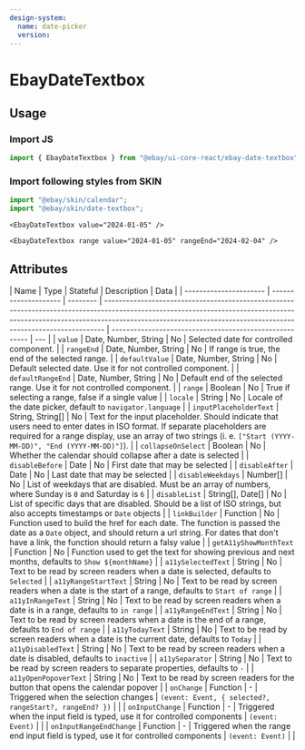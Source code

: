 ```yaml
---
design-system:
  name: date-picker
  version:
---
```


# EbayDateTextbox

## Usage

### Import JS

```jsx harmony
import { EbayDateTextbox } from "@ebay/ui-core-react/ebay-date-textbox";
```

### Import following styles from SKIN

```jsx harmony
import "@ebay/skin/calendar";
import "@ebay/skin/date-textbox";
```

```react
<EbayDateTextbox value="2024-01-05" />

<EbayDateTextbox range value="2024-01-05" rangeEnd="2024-02-04" />
```

## Attributes

| Name                   | Type                 | Stateful | Description                                                                                                                                                                                                                                | Data                                                    |
| ---------------------- | -------------------- | -------- | ------------------------------------------------------------------------------------------------------------------------------------------------------------------------------------------------------------------------------------------ | ------------------------------------------------------- | --- |
| `value`                | Date, Number, String | No       | Selected date for controlled component.                                                                                                                                                                                                    |
| `rangeEnd`             | Date, Number, String | No       | If range is true, the end of the selected range.                                                                                                                                                                                           |
| `defaultValue`         | Date, Number, String | No       | Default selected date. Use it for not controlled component.                                                                                                                                                                                |
| `defaultRangeEnd`      | Date, Number, String | No       | Default end of the selected range. Use it for not controlled component.                                                                                                                                                                    |
| `range`                | Boolean              | No       | True if selecting a range, false if a single value                                                                                                                                                                                         |
| `locale`               | String               | No       | Locale of the date picker, default to `navigator.language`                                                                                                                                                                                 |
| `inputPlaceholderText` | String, String[]     | No       | Text for the input placeholder. Should indicate that users need to enter dates in ISO format. If separate placeholders are required for a range display, use an array of two strings (i. e. `["Start (YYYY-MM-DD)", "End (YYYY-MM-DD)"]`). |
| `collapseOnSelect`     | Boolean              | No       | Whether the calendar should collapse after a date is selected                                                                                                                                                                              |
| `disableBefore`        | Date                 | No       | First date that may be selected                                                                                                                                                                                                            |
| `disableAfter`         | Date                 | No       | Last date that may be selected                                                                                                                                                                                                             |
| `disableWeekdays`      | Number[]             | No       | List of weekdays that are disabled. Must be an array of numbers, where Sunday is `0` and Saturday is `6`                                                                                                                                   |
| `disableList`          | String[], Date[]     | No       | List of specific days that are disabled. Should be a list of ISO strings, but also accepts timestamps or `Date` objects                                                                                                                    |
| `linkBuilder`          | Function             | No       | Function used to build the href for each date. The function is passed the date as a `Date` object, and should return a url string. For dates that don't have a link, the function should return a falsy value                              |
| `getA11yShowMonthText` | Function             | No       | Function used to get the text for showing previous and next months, defaults to `Show ${monthName}`                                                                                                                                        |
| `a11ySelectedText`     | String               | No       | Text to be read by screen readers when a date is selected, defaults to `Selected`                                                                                                                                                          |
| `a11yRangeStartText`   | String               | No       | Text to be read by screen readers when a date is the start of a range, defaults to `Start of range`                                                                                                                                        |
| `a11yInRangeText`      | String               | No       | Text to be read by screen readers when a date is in a range, defaults to `in range`                                                                                                                                                        |
| `a11yRangeEndText`     | String               | No       | Text to be read by screen readers when a date is the end of a range, defaults to `End of range`                                                                                                                                            |
| `a11yTodayText`        | String               | No       | Text to be read by screen readers when a date is the current date, defaults to `Today`                                                                                                                                                     |
| `a11yDisabledText`     | String               | No       | Text to be read by screen readers when a date is disabled, defaults to `inactive`                                                                                                                                                          |
| `a11ySeparator`        | String               | No       | Text to be read by screen readers to separate properties, defaults to `-`                                                                                                                                                                  |
| `a11yOpenPopoverText`  | String               | No       | Text to be read by screen readers for the button that opens the calendar popover                                                                                                                                                           |
| `onChange`             | Function             | -        | Triggered when the selection changes                                                                                                                                                                                                       | `(event: Event, { selected?, rangeStart?, rangeEnd? })` |     |
| `onInputChange`             | Function             | -        | Triggered when the input field is typed, use it for controlled components                                                                                                                                                                                                       | `(event: Event)` |     |
| `onInputRangeEndChange`             | Function             | -        | Triggered when the range end input field is typed, use it for controlled components                                                                                                                                                                                                       | `(event: Event)` |     |
